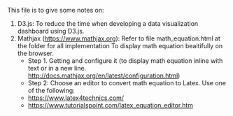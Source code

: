 This file is to give some notes on:
1. D3.js: To reduce the time when developing a data visualization dashboard using D3.js.
2. Mathjax (https://www.mathjax.org): 
   Refer to file math_equation.html at the folder for all implementation
   To display math equation beaitifully on the browser.
   - Step 1. Getting and configure it 
            (to display math equation inline with text or in a new line. http://docs.mathjax.org/en/latest/configuration.html)
    <script src='https://cdnjs.cloudflare.com/ajax/libs/mathjax/2.7.5/latest.js?config=TeX-MML-AM_CHTML' async></script>
    <script type="text/x-mathjax-config">
      MathJax.Hub.Config({
        extensions: ["tex2jax.js"],
        jax: ["input/TeX", "output/HTML-CSS"],
        tex2jax: {
          inlineMath: [ ['$','$'], ["\\(","\\)"] ],
          displayMath: [ ['$$','$$'], ["\\[","\\]"] ],
          processEscapes: true
        },
        "HTML-CSS": { fonts: ["TeX"] }
      });
    </script>
    <script type="text/javascript" src="path-to-MathJax/MathJax.js"> </script>
    - Step 2: Choose an editor to convert math equation to Latex. Use one of the following:
     - https://www.latex4technics.com/
     - https://www.tutorialspoint.com/latex_equation_editor.htm
